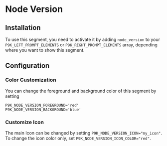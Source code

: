 # Node Version

## Installation

To use this segment, you need to activate it by adding `node_version` to your
`P9K_LEFT_PROMPT_ELEMENTS` or `P9K_RIGHT_PROMPT_ELEMENTS` array, depending
where you want to show this segment.

## Configuration

### Color Customization

You can change the foreground and background color of this segment by setting
```
P9K_NODE_VERSION_FOREGROUND='red'
P9K_NODE_VERSION_BACKGROUND='blue'
```

### Customize Icon

The main Icon can be changed by setting `P9K_NODE_VERSION_ICON="my_icon"`. To change the
icon color only, set `P9K_NODE_VERSION_ICON_COLOR="red"`.